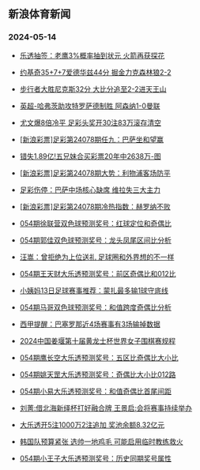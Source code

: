 ## 新浪体育新闻 
### 2024-05-14

+ [乐透抽签：老鹰3%概率抽到状元 火箭再获探花](https://sports.sina.com.cn/basketball/nba/2024-05-13/doc-inauzsqm5505235.shtml)

+ [约基奇35+7+7爱德华兹44分 掘金力克森林狼2-2](https://sports.sina.com.cn/basketball/nba/2024-05-13/doc-inavacef5328292.shtml)

+ [步行者大胜尼克斯32分 大比分追至2-2进天王山](https://sports.sina.com.cn/basketball/nba/2024-05-13/doc-inauzsqp2279216.shtml)

+ [英超-哈弗茨助攻特罗萨德制胜 阿森纳1-0曼联](https://sports.sina.com.cn/g/pl/2024-05-13/doc-inauzsqm5518714.shtml)

+ [尤文爆8倍冷平 足彩头奖开30注83万滚存清空](https://sports.sina.com.cn/l/2024-05-13/doc-inauzsqm5509205.shtml)

+ [[新浪彩票]足彩第24078期任九：巴萨坐和望赢](https://sports.sina.com.cn/l/2024-05-13/doc-inauzsqp2287162.shtml)

+ [错失1.89亿!五兄妹合买彩票20年中2638万-图](https://sports.sina.com.cn/l/2024-05-13/doc-inauzsqp2282659.shtml)

+ [[新浪彩票]足彩第24078期大势：利物浦客场防平](https://sports.sina.com.cn/l/2024-05-13/doc-inauzsqp2286798.shtml)

+ [足彩伤停：巴萨中场核心缺席 维拉失三大主力](https://sports.sina.com.cn/l/2024-05-13/doc-inavacef5328812.shtml)

+ [[新浪彩票]足彩第24078期冷热指数：赫罗纳不败](https://sports.sina.com.cn/l/2024-05-13/doc-inauzsqp2288782.shtml)

+ [054期徐联营双色球预测奖号：红球定位和奇偶比](https://sports.sina.com.cn/l/2024-05-13/doc-inavacei2138693.shtml)

+ [054期郭佳双色球预测奖号：龙头凤尾区间比分析](https://sports.sina.com.cn/l/2024-05-13/doc-inavacef5361215.shtml)

+ [汪嵩：曾拒绝为上位送礼 足球圈和外界想的不一样](https://sports.sina.com.cn/china/2024-05-13/doc-inavauah2211508.shtml)

+ [054期王天财大乐透预测奖号：前区奇偶比和012比](https://sports.sina.com.cn/l/2024-05-13/doc-inavapum9073712.shtml)

+ [小姨妈13日足球赛事推荐：蒙扎最多输1球守底线](https://sports.sina.com.cn/l/2024-05-13/doc-inavayke2112234.shtml)

+ [054期马哥双色球预测奖号：和值跨度奇偶比分析](https://sports.sina.com.cn/l/2024-05-13/doc-inavapuk2300386.shtml)

+ [西甲提醒：巴塞罗那近4场赛事有3场输掉数据](https://sports.sina.com.cn/l/2024-05-13/doc-inauzsqp2290818.shtml)

+ [2024中国姜堰第十届黄龙士杯世界女子围棋赛规程](https://sports.sina.com.cn/go/2024-05-13/doc-inauzwwm2182450.shtml)

+ [054期鹰长空大乐透预测奖号：五区比奇偶比大小比](https://sports.sina.com.cn/l/2024-05-13/doc-inavaptz5174698.shtml)

+ [054期姚天罡大乐透预测奖号：奇偶比大小比012路](https://sports.sina.com.cn/l/2024-05-13/doc-inavapuk2294686.shtml)

+ [054期小易大乐透预测奖号：和值奇偶比首尾间距](https://sports.sina.com.cn/l/2024-05-13/doc-inavapum9072094.shtml)

+ [刘菁:借北海新绎杯打好融合牌 王景启:会将赛事持续举办](https://sports.sina.com.cn/go/2024-05-13/doc-inavainc5282046.shtml)

+ [大乐透开5注1000万2注追加 奖池余额8.32亿元](https://sports.sina.com.cn/l/2024-05-13/doc-inavcesn4223710.shtml)

+ [韩国队预算紧张 选帅一地鸡毛 可能启用临时教练救火](https://sports.sina.com.cn/china/2024-05-13/doc-inavauah2212252.shtml)

+ [054期小王子大乐透预测奖号：历史同期奖号属性](https://sports.sina.com.cn/l/2024-05-13/doc-inavapuk2295310.shtml)

